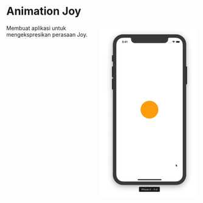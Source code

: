 # Animation Joy
<img src="https://github.com/omrobbie/ios-ada-animation-joy/blob/master/screenshot/preview1.gif" width=256 align="right" />
Membuat aplikasi untuk mengekspresikan perasaan Joy.
